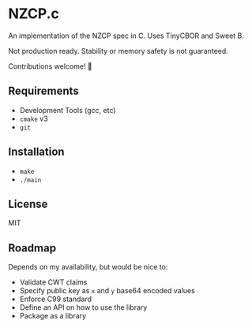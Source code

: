 # NZCP.c
An implementation of the NZCP spec in C. Uses TinyCBOR and Sweet B.

Not production ready. Stability or memory safety is not guaranteed.

Contributions welcome! 🥳

## Requirements
- Development Tools (gcc, etc)
- `cmake` v3
- `git`

## Installation
- `make`
- `./main`

## License
MIT

## Roadmap
Depends on my availability, but would be nice to:
- Validate CWT claims
- Specify public key as `x` and `y` base64 encoded values
- Enforce C99 standard
- Define an API on how to use the library
- Package as a library
